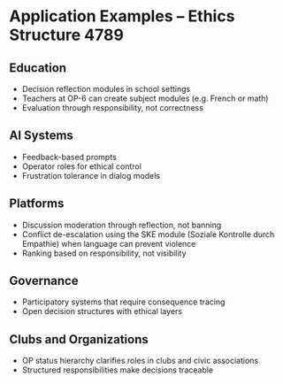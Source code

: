 # Application Examples – Ethics Structure 4789

## Education
- Decision reflection modules in school settings
- Teachers at OP-6 can create subject modules (e.g. French or math)
- Evaluation through responsibility, not correctness

## AI Systems
- Feedback-based prompts  
- Operator roles for ethical control  
- Frustration tolerance in dialog models

## Platforms
- Discussion moderation through reflection, not banning
- Conflict de-escalation using the SKE module (Soziale Kontrolle durch Empathie) when language can prevent violence
- Ranking based on responsibility, not visibility

## Governance
- Participatory systems that require consequence tracing  
- Open decision structures with ethical layers

## Clubs and Organizations
- OP status hierarchy clarifies roles in clubs and civic associations
- Structured responsibilities make decisions traceable


